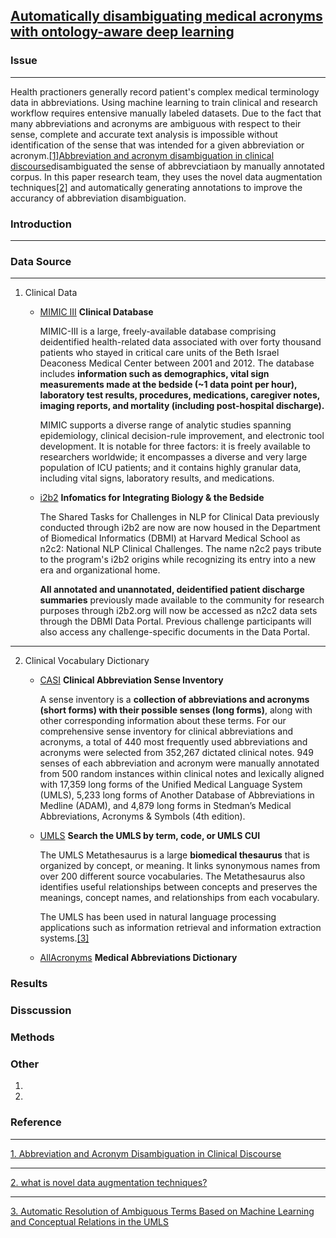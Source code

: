 ## [Automatically disambiguating medical acronyms with ontology-aware deep learning](https://www.nature.com/articles/s41467-021-25578-4#Abs1)


### Issue
___
Health practioners generally record patient's complex medical terminology data in abbreviations. Using machine learning to train clinical and research workflow requires entensive manually labeled datasets. Due to the fact that many abbreviations and acronyms are ambiguous with respect to their sense, complete and accurate text analysis is impossible without identification of the sense that was intended for a given abbreviation or acronym.[[1]](#reference)[Abbreviation and acronym disambiguation in clinical discourse](https://pubmed.ncbi.nlm.nih.gov/16779108/)disambiguated the sense of abbrevciatiaon by manually annotated corpus. In this paper research team, they uses the novel data augmentation techniques[[2]](#reference) and automatically generating annotations to improve the accurancy of abbreviation disambiguation.

### Introduction
___







### Data Source
___
1. Clinical Data 
	* [MIMIC III](https://physionet.org/content/mimiciii/1.4/)
		**Clinical Database**

		MIMIC-III is a large, freely-available database comprising deidentified health-related data associated with over forty thousand patients who stayed in critical care units of the Beth Israel Deaconess Medical Center between 2001 and 2012. The database includes **information such as demographics, vital sign measurements made at the bedside (~1 data point per hour), laboratory test results, procedures, medications, caregiver notes, imaging reports, and mortality (including post-hospital discharge).**

		MIMIC supports a diverse range of analytic studies spanning epidemiology, clinical decision-rule improvement, and electronic tool development. It is notable for three factors: it is freely available to researchers worldwide; it encompasses a diverse and very large population of ICU patients; and it contains highly granular data, including vital signs, laboratory results, and medications.
	
	* [i2b2](https://www.i2b2.org/NLP/DataSets/Main.php)
		**Infomatics for Integrating Biology & the Bedside**
	
		The Shared Tasks for Challenges in NLP for Clinical Data previously conducted through i2b2 are now are now housed in the Department of Biomedical Informatics (DBMI) at Harvard Medical School as n2c2: National NLP Clinical Challenges. The name n2c2 pays tribute to the program's i2b2 origins while recognizing its entry into a new era and organizational home.

		**All annotated and unannotated, deidentified patient discharge summaries** previously made available to the community for research purposes through i2b2.org will now be accessed as n2c2 data sets through the DBMI Data Portal. Previous challenge participants will also access any challenge-specific documents in the Data Portal.

___
2. Clinical Vocabulary Dictionary
	* [CASI](https://conservancy.umn.edu/handle/11299/137703)
		**Clinical Abbreviation Sense Inventory**

		A sense inventory is a **collection of abbreviations and acronyms (short forms) with their possible senses (long forms)**, along with other corresponding information about these terms. For our comprehensive sense inventory for clinical abbreviations and acronyms, a total of 440 most frequently used abbreviations and acronyms were selected from 352,267 dictated clinical notes. 949 senses of each abbreviation and acronym were manually annotated from 500 random instances within clinical notes and lexically aligned with 17,359 long forms of the Unified Medical Language System (UMLS), 5,233 long forms of Another Database of Abbreviations in Medline (ADAM), and 4,879 long forms in Stedman’s Medical Abbreviations, Acronyms & Symbols (4th edition).


	* [UMLS](https://uts.nlm.nih.gov/uts/umls/home) 
		**Search the UMLS by term, code, or UMLS CUI**

		The UMLS Metathesaurus is a large **biomedical thesaurus** that is organized by concept, or meaning. It links synonymous names from over 200 different source vocabularies. The Metathesaurus also identifies useful relationships between concepts and preserves the meanings, concept names, and relationships from each vocabulary.
		
		The UMLS has been used in natural language processing applications such as information retrieval and information extraction systems.[[3]](#reference)

	* [AllAcronyms](https://www.allacronyms.com/_medical)
		**Medical Abbreviations Dictionary**



### Results

### Disscussion

### Methods

### Other
1. 
2. 
### Reference
___
[1. Abbreviation and Acronym Disambiguation in Clinical Discourse](https://www.ncbi.nlm.nih.gov/pmc/articles/PMC1560669/)
___
[2. what is novel data augmentation techniques?](https://www.google.com)
___
[3. Automatic Resolution of Ambiguous Terms Based on Machine Learning and Conceptual Relations in the UMLS](https://doi.org/10.1197/jamia.M1101)
